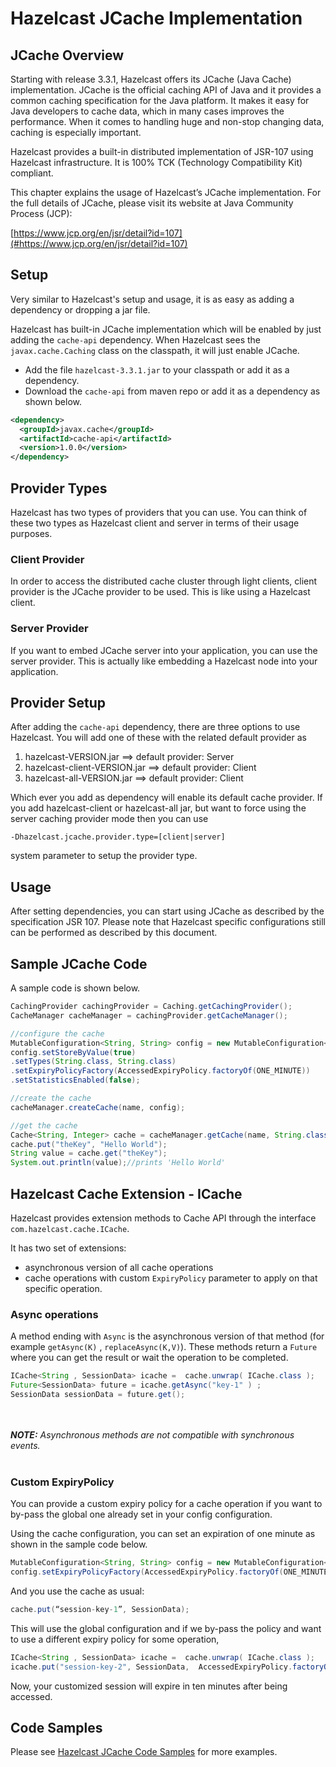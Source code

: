  
# Hazelcast JCache Implementation

## JCache Overview

Starting with release 3.3.1, Hazelcast offers its JCache (Java Cache) implementation. JCache is the official caching API of Java and it provides a common caching specification for the Java platform. It makes it easy for Java developers to cache data, which in many cases improves the performance.  When it comes to handling huge and non-stop changing data, caching is especially important.

Hazelcast provides a built-in distributed implementation of JSR-107 using Hazelcast infrastructure. It is 100% TCK (Technology Compatibility Kit) compliant. 

This chapter explains the usage of Hazelcast’s JCache implementation. For the full details of JCache, please visit its website at Java Community Process (JCP):

[https://www.jcp.org/en/jsr/detail?id=107](#https://www.jcp.org/en/jsr/detail?id=107)

## Setup
Very similar to Hazelcast's setup and usage, it is as easy as adding a dependency or dropping a jar file.

Hazelcast has built-in JCache implementation which will be enabled by just adding the `cache-api` dependency. When Hazelcast sees the `javax.cache.Caching` class on the classpath, it will just enable JCache.

- Add the file `hazelcast-3.3.1.jar` to your classpath or add it as a dependency.
- Download the `cache-api` from maven repo or add it as a dependency as shown below.

```xml
<dependency>
  <groupId>javax.cache</groupId>
  <artifactId>cache-api</artifactId>
  <version>1.0.0</version>
</dependency>
```
## Provider Types

Hazelcast has two types of providers that you can use. You can think of these two types as Hazelcast client and server in terms of their usage purposes.

### Client Provider

In order to access the distributed cache cluster through light clients, client provider is the JCache provider to be used. This is like using a Hazelcast client.

### Server Provider

If you want to embed JCache server into your application, you can use the server provider. This is actually like embedding a Hazelcast node into your application.

## Provider Setup

After adding the `cache-api` dependency, there are three options to use Hazelcast. You will add one of these with the related default provider as

1. hazelcast-VERSION.jar ==> default provider: Server 
2. hazelcast-client-VERSION.jar ==> default provider: Client
3. hazelcast-all-VERSION.jar ==> default provider: Client

Which ever you add as dependency will enable its default cache provider. If you add hazelcast-client or hazelcast-all jar, but want to force using the server caching provider mode then you can use

`-Dhazelcast.jcache.provider.type=[client|server]`

system parameter to setup the provider type.


## Usage

After setting dependencies, you can start using JCache as described by the specification JSR 107. Please note that Hazelcast specific configurations still can be performed as described by this document.

## Sample JCache Code

A sample code is shown below.

```java
CachingProvider cachingProvider = Caching.getCachingProvider();
CacheManager cacheManager = cachingProvider.getCacheManager();

//configure the cache
MutableConfiguration<String, String> config = new MutableConfiguration<String, String>();
config.setStoreByValue(true)
.setTypes(String.class, String.class)
.setExpiryPolicyFactory(AccessedExpiryPolicy.factoryOf(ONE_MINUTE))
.setStatisticsEnabled(false);

//create the cache
cacheManager.createCache(name, config);

//get the cache
Cache<String, Integer> cache = cacheManager.getCache(name, String.class, String.class);
cache.put("theKey", "Hello World");
String value = cache.get("theKey");
System.out.println(value);//prints 'Hello World'
```

## Hazelcast Cache Extension - ICache

Hazelcast provides extension methods to Cache API through the interface `com.hazelcast.cache.ICache`. 

It has two set of extensions:

* asynchronous version of all cache operations
* cache operations with custom `ExpiryPolicy` parameter to apply on that specific operation.


### Async operations

A method ending with `Async` is the asynchronous version of that method (for example `getAsync(K)` , `replaceAsync(K,V)`). These methods return a `Future` where you can get the result or wait the operation to be completed.


```java
ICache<String , SessionData> icache =  cache.unwrap( ICache.class );
Future<SessionData> future = icache.getAsync("key-1" ) ;
SessionData sessionData = future.get();
```
<br></br>
***NOTE:*** *Asynchronous methods are not compatible with synchronous events.*
<br></br>

### Custom ExpiryPolicy

You can provide a custom expiry policy for a cache operation if you want to by-pass the global one already set in your config configuration.

Using the cache configuration, you can set an expiration of one minute as shown in the sample code below.

```java
MutableConfiguration<String, String> config = new MutableConfiguration<String, String>();
config.setExpiryPolicyFactory(AccessedExpiryPolicy.factoryOf(ONE_MINUTE));
```

And you use the cache as usual:


```java
cache.put(“session-key-1”, SessionData);
```

This will use the global configuration and if we by-pass the policy and want to use a different expiry policy for some operation,

```java
ICache<String , SessionData> icache =  cache.unwrap( ICache.class );
icache.put("session-key-2", SessionData,  AccessedExpiryPolicy.factoryOf(TEN_MINUTE) );
```

Now, your customized session will expire in ten minutes after being accessed.

## Code Samples

Please see [Hazelcast JCache Code Samples](https://github.com/hazelcast/hazelcast-code-samples/tree/master/jcache/src/main/java/com/hazelcast/examples) for more examples.


